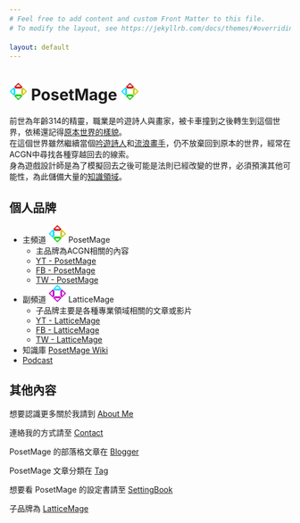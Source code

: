 ```yaml
---
# Feel free to add content and custom Front Matter to this file.
# To modify the layout, see https://jekyllrb.com/docs/themes/#overriding-theme-defaults

layout: default
---
```


# <img src="/Icon/New/PosetMage_t.png" Height="32" /> PosetMage <img src="/Icon/New/PosetMage_t.png" Height="32" />

前世為年齡314的精靈，職業是吟遊詩人與畫家，被卡車撞到之後轉生到這個世界，依稀還記得[原本世界的樣貌](/SettingBook/)。  
在這個世界雖然繼續當個[吟遊詩人](https://www.youtube.com/playlist?list=PLPCB8U8InbbtVzkpDruYrB3TSDP-FPZpD)和[流浪畫手](https://www.facebook.com/LatticeMage)，仍不放棄回到原本的世界，經常在ACGN中尋找各種穿越回去的線索。  
身為遊戲設計師是為了模擬回去之後可能是法則已經改變的世界，必須預演其他可能性，為此儲備大量的[知識領域](https://wiki.posetmage.com)。  

## 個人品牌
* 主頻道 <img src="/Icon/New/PosetMage_t.png" Height="32" /> PosetMage 
  * 主品牌為ACGN相關的內容
  * [YT - PosetMage](https://youtube.com/@PosetMage)
  * [FB - PosetMage](https://www.facebook.com/posetmage)
  * [TW - PosetMage](https://twitter.com/posetmage)
* 副頻道 <img src="/Icon/New/QuantumNecro_t.png" Height="32" /> LatticeMage
  * 子品牌主要是各種專業領域相關的文章或影片
  * [YT - LatticeMage](https://youtube.com/@LatticeMage)
  * [FB - LatticeMage](https://www.facebook.com/LatticeMage)
  * [TW - LatticeMage](https://twitter.com/LatticeMage)
* 知識庫 [PosetMage Wiki](https://wiki.posetmage.com)
* [Podcast](https://podcast.posetmage.com)


## 其他內容
想要認識更多關於我請到 [About Me](/About)

連絡我的方式請至 [Contact](/Contact)

PosetMage 的部落格文章在 [Blogger](/Blogger)

PosetMage 文章分類在 [Tag](/Tag)

想要看 PosetMage 的設定書請至 [SettingBook](/SettingBook)

子品牌為 [LatticeMage](https://wiki.posetmage.com)

